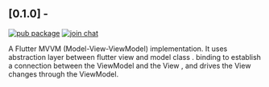 ## [0.1.0] - 
[![pub package](https://img.shields.io/pub/v/mvvm_flutter.svg)](https://pub.dev/packages/mvvm_flutter)
[![join chat](https://badges.gitter.im/unicreators/mvvm_flutter.svg)](https://gitter.im/unicreators/mvvm_flutter)



A Flutter MVVM (Model-View-ViewModel) implementation. 
It uses abstraction layer between flutter view and model class .
 binding to establish a connection between the ViewModel and the View 
 , and drives the View changes through the ViewModel.
  
 

